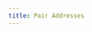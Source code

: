 ```yaml
---
title: Pair Addresses
---
```


<ExternalRedirect href="https://docs.abax.org/protocol/V1/guides/smart-contract-integration/getting-pair-addresses" />
